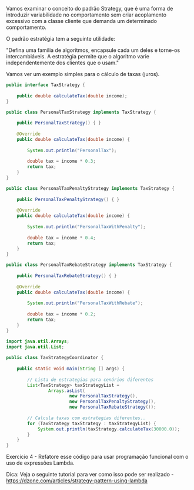 
Vamos examinar o conceito do padrão Strategy, que é uma forma de introduzir variabilidade no comportamento 
sem criar acoplamento excessivo com a classe cliente que demanda um determinado comportamento.

O padrão estratégia tem a seguinte utilidade:

"Defina uma família de algoritmos, encapsule cada um deles e torne-os intercambiáveis. A estratégia permite que o algoritmo varie independentemente dos clientes que o usam."

Vamos ver um exemplo simples para o cálculo de taxas (juros).

```java
public interface TaxStrategy {
 
    public double calculateTax(double income);
}

public class PersonalTaxStrategy implements TaxStrategy {
 
    public PersonalTaxStrategy() { }
 
    @Override
    public double calculateTax(double income) {
 
        System.out.println("PersonalTax");
 
        double tax = income * 0.3;
        return tax;
    }
}

public class PersonalTaxPenaltyStrategy implements TaxStrategy {
 
    public PersonalTaxPenaltyStrategy() { }
 
    @Override
    public double calculateTax(double income) {
 
        System.out.println("PersonalTaxWithPenalty");
 
        double tax = income * 0.4;
        return tax;
    }
}

public class PersonalTaxRebateStrategy implements TaxStrategy {
 
    public PersonalTaxRebateStrategy() { }
 
    @Override
    public double calculateTax(double income) {
 
        System.out.println("PersonalTaxWithRebate");
 
        double tax = income * 0.2;
        return tax;
    }
}

import java.util.Arrays;
import java.util.List;
 
public class TaxStrategyCoordinator {
 
    public static void main(String [] args) {
 
        // Lista de estrategias para cenários diferentes
        List<TaxStrategy> taxStrategyList =
                Arrays.asList(
                        new PersonalTaxStrategy(),
                        new PersonalTaxPenaltyStrategy(),
                        new PersonalTaxRebateStrategy());
 
        // Calcula taxas com estrategias diferentes..
        for (TaxStrategy taxStrategy : taxStrategyList) {
            System.out.println(taxStrategy.calculateTax(30000.0));
        }
    }
}

````

Exercício 4 - Refatore esse código para usar programação funcional com o uso de expressões Lambda.

Dica: Veja o seguinte tutorial para ver como isso pode ser realizado - 
https://dzone.com/articles/strategy-pattern-using-lambda
